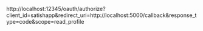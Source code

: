 http://localhost:12345/oauth/authorize?client_id=satishapp&redirect_uri=http://localhost:5000/callback&response_type=code&scope=read_profile
